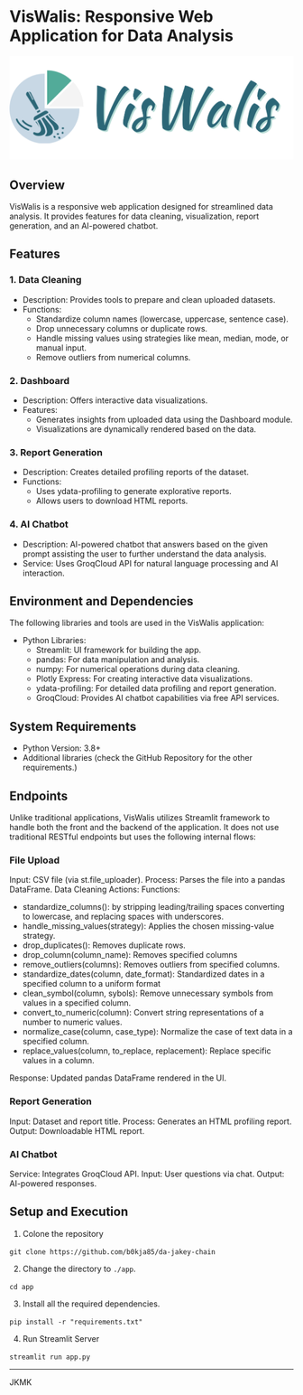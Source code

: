 # VisWalis: Responsive Web Application for Data Analysis


![VisWalis-Logo](VisWalis.png "VisWalis")

## Overview

VisWalis is a responsive web application designed for streamlined data analysis. It provides features for data cleaning, visualization, report generation, and an AI-powered chatbot.

## Features

### 1. Data Cleaning

- Description: Provides tools to prepare and clean uploaded datasets.
- Functions:
  - Standardize column names (lowercase, uppercase, sentence case).
  - Drop unnecessary columns or duplicate rows.
  - Handle missing values using strategies like mean, median, mode, or manual input.
  - Remove outliers from numerical columns.

### 2. Dashboard

- Description: Offers interactive data visualizations.
- Features:
  - Generates insights from uploaded data using the Dashboard module.
  - Visualizations are dynamically rendered based on the data.

### 3. Report Generation

- Description: Creates detailed profiling reports of the dataset.
- Functions:
  - Uses ydata-profiling to generate explorative reports.
  - Allows users to download HTML reports.

### 4. AI Chatbot

- Description: AI-powered chatbot that answers based on the given prompt assisting the user to further understand the data analysis.
- Service: Uses GroqCloud API for natural language processing and AI interaction.

## Environment and Dependencies

The following libraries and tools are used in the VisWalis application:

- Python Libraries:
  - Streamlit: UI framework for building the app.
  - pandas: For data manipulation and analysis.
  - numpy: For numerical operations during data cleaning.
  - Plotly Express: For creating interactive data visualizations.
  - ydata-profiling: For detailed data profiling and report generation.
  - GroqCloud: Provides AI chatbot capabilities via free API services.

## System Requirements

- Python Version: 3.8+
- Additional libraries (check the GitHub Repository for the other requirements.)

## Endpoints

Unlike traditional applications, VisWalis utilizes Streamlit framework to handle both the front and the backend of the application. It does not use traditional RESTful endpoints but uses the following internal flows:

### File Upload

Input: CSV file (via st.file_uploader).
Process: Parses the file into a pandas DataFrame.
Data Cleaning Actions:
Functions:
- standardize_columns(): by stripping leading/trailing spaces converting to lowercase, and replacing spaces with underscores.
- handle_missing_values(strategy): Applies the chosen missing-value strategy.
- drop_duplicates(): Removes duplicate rows.
- drop_column(column_name): Removes specified columns
- remove_outliers(columns): Removes outliers from specified columns.
- standardize_dates(column, date_format): Standardized dates in a specified column to a uniform format
- clean_symbol(column, sybols): Remove unnecessary symbols from values in a specified column.
- convert_to_numeric(column): Convert string representations of a number to numeric values.
- normalize_case(column, case_type): Normalize the case of text data in a specified column.
- replace_values(column, to_replace, replacement): Replace specific values in a column.

Response: Updated pandas DataFrame rendered in the UI.

### Report Generation

Input: Dataset and report title.
Process: Generates an HTML profiling report.
Output: Downloadable HTML report.

### AI Chatbot

Service: Integrates GroqCloud API.
Input: User questions via chat.
Output: AI-powered responses.

## Setup and Execution
1. Colone the repository

`git clone https://github.com/b0kja85/da-jakey-chain`

2. Change the directory to `./app`.

`cd app`

3. Install all the required dependencies.

`pip install -r "requirements.txt"`

4. Run Streamlit Server

`streamlit run app.py`

--- 
JKMK